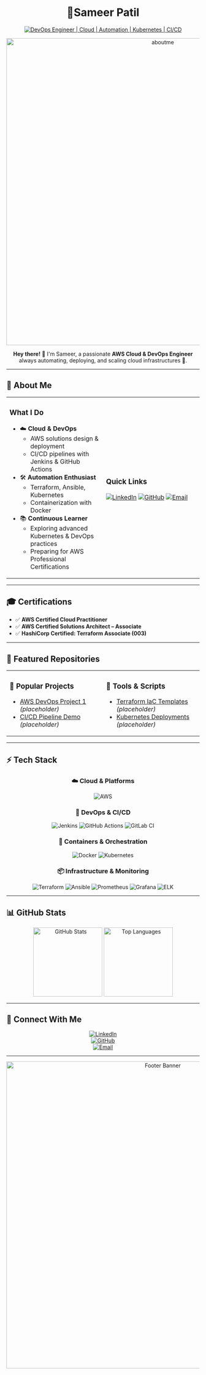 # <div align="center">🚀**Sameer Patil**</div>

<div align="center">
  
[![DevOps Engineer | Cloud | Automation | Kubernetes | CI/CD](https://img.shields.io/badge/AWS_Cloud_%7C_DevOps_%7C_Automation_%7C_CI%2FCD-0A0A0A?style=for-the-badge&logo=amazonaws&logoColor=white)](https://github.com/sameerpatil15)

<img src="https://github.com/sameer-patill/newbanner/blob/main/banner.png.png" alt="aboutme" width="800px">

</div>

<div align="center">
  <p><strong>Hey there!</strong> 👋 I'm Sameer, a passionate <b>AWS Cloud & DevOps Engineer</b> always automating, deploying, and scaling cloud infrastructures 🚀.</p>
</div>

---

## 💫 About Me

<table>
<tr>
<td width="50%">

### What I Do
- ☁️ **Cloud & DevOps**
  - AWS solutions design & deployment
  - CI/CD pipelines with Jenkins & GitHub Actions
- 🛠️ **Automation Enthusiast**
  - Terraform, Ansible, Kubernetes
  - Containerization with Docker
- 📚 **Continuous Learner**
  - Exploring advanced Kubernetes & DevOps practices
  - Preparing for AWS Professional Certifications

</td>
<td width="50%">

### Quick Links
[![LinkedIn](https://img.shields.io/badge/LinkedIn-Sameer%20Patil-0077B5?style=for-the-badge&logo=linkedin&logoColor=white)](https://www.linkedin.com/in/sameer-patill/)
[![GitHub](https://img.shields.io/badge/GitHub-sameerpatil15-181717?style=for-the-badge&logo=github&logoColor=white)](https://github.com/sameer-patill/sameer-patill)
[![Email](https://img.shields.io/badge/Email-psameer.patil15%40gmail.com-D14836?style=for-the-badge&logo=gmail&logoColor=white)](mailto:psameer.patil15@gmail.com)

</td>
</tr>
</table>

---

## 🎓 Certifications  

- ✅ **AWS Certified Cloud Practitioner**  
- ✅ **AWS Certified Solutions Architect – Associate**  
- ✅ **HashiCorp Certified: Terraform Associate (003)**  

---

## 📂 Featured Repositories  

<table>
<tr>
<td width="50%">

### 🌟 Popular Projects
- [AWS DevOps Project 1](https://github.com/sameerpatil15) *(placeholder)*
- [CI/CD Pipeline Demo](https://github.com/sameerpatil15) *(placeholder)*

</td>
<td width="50%">

### 🔧 Tools & Scripts
- [Terraform IaC Templates](https://github.com/sameerpatil15) *(placeholder)*
- [Kubernetes Deployments](https://github.com/sameerpatil15) *(placeholder)*

</td>
</tr>
</table>

---

## ⚡ Tech Stack  

<div align="center">

### ☁️ Cloud & Platforms  
![AWS](https://img.shields.io/badge/AWS-%23FF9900.svg?style=for-the-badge&logo=amazon-aws&logoColor=white)

### 🔧 DevOps & CI/CD  
![Jenkins](https://img.shields.io/badge/Jenkins-%232C5263.svg?style=for-the-badge&logo=jenkins&logoColor=white)
![GitHub Actions](https://img.shields.io/badge/GitHub%20Actions-%232671E5.svg?style=for-the-badge&logo=githubactions&logoColor=white)
![GitLab CI](https://img.shields.io/badge/GitLab%20CI-%23181717.svg?style=for-the-badge&logo=gitlab&logoColor=white)

### 🐳 Containers & Orchestration  
![Docker](https://img.shields.io/badge/Docker-%230db7ed.svg?style=for-the-badge&logo=docker&logoColor=white)
![Kubernetes](https://img.shields.io/badge/Kubernetes-%23326ce5.svg?style=for-the-badge&logo=kubernetes&logoColor=white)

### 📦 Infrastructure & Monitoring  
![Terraform](https://img.shields.io/badge/Terraform-%235835CC.svg?style=for-the-badge&logo=terraform&logoColor=white)
![Ansible](https://img.shields.io/badge/Ansible-%231A1918.svg?style=for-the-badge&logo=ansible&logoColor=white)
![Prometheus](https://img.shields.io/badge/Prometheus-E6522C?style=for-the-badge&logo=Prometheus&logoColor=white)
![Grafana](https://img.shields.io/badge/Grafana-%23F46800.svg?style=for-the-badge&logo=grafana&logoColor=white)
![ELK](https://img.shields.io/badge/ELK_Stack-005571?style=for-the-badge&logo=elastic&logoColor=white)

</div>

---

## 📊 GitHub Stats  

<div align="center">
  <img src="https://github-readme-stats.vercel.app/api?username=sameerpatil15&show_icons=true&include_all_commits=true&theme=tokyonight&hide_border=true" alt="GitHub Stats" height="180px"/>
  <img src="https://github-readme-stats.vercel.app/api/top-langs/?username=sameerpatil15&layout=compact&theme=tokyonight&hide_border=true" alt="Top Languages" height="180px"/>
</div>

---

## 🤝 Connect With Me  

<div align="center">

[![LinkedIn](https://img.shields.io/badge/LinkedIn-Sameer%20Patil-0077B5?style=for-the-badge&logo=linkedin&logoColor=white)](https://www.linkedin.com/in/sameer-patill/)  
[![GitHub](https://img.shields.io/badge/GitHub-sameerpatil15-181717?style=for-the-badge&logo=github&logoColor=white)](https://github.com/sameer-patill/sameer-patill)  
[![Email](https://img.shields.io/badge/Email-psameer.patil15%40gmail.com-D14836?style=for-the-badge&logo=gmail&logoColor=white)](mailto:psameer.patil15@gmail.com)  

</div>

---

<div align="center">
  <img src="https://imgur.com/meVJnmd.png" alt="Footer Banner" width="800px">
</div>
